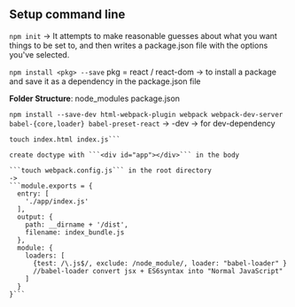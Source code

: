 ## Setup command line

```npm init```
-> It attempts to make reasonable guesses about what you want things to be set to, and then writes a package.json file with the options you've selected.

```npm install <pkg> --save``` pkg = react / react-dom
-> to install a package and save it as a dependency in the package.json file

__Folder Structure__:
node_modules	package.json

```npm install --save-dev html-webpack-plugin webpack webpack-dev-server babel-{core,loader} babel-preset-react```
-> -dev -> for dev-dependency

```mkdir app && cd app
touch index.html index.js```

create doctype with ```<div id="app"></div>``` in the body

```touch webpack.config.js``` in the root directory
->
```module.exports = {
  entry: [
    './app/index.js'
  ],
  output: {
    path: __dirname + '/dist',
    filename: index_bundle.js
  },
  module: {
    loaders: [
      {test: /\.js$/, exclude: /node_module/, loader: "babel-loader" }
      //babel-loader convert jsx + ES6syntax into "Normal JavaScript"
    ]
  }
}```
